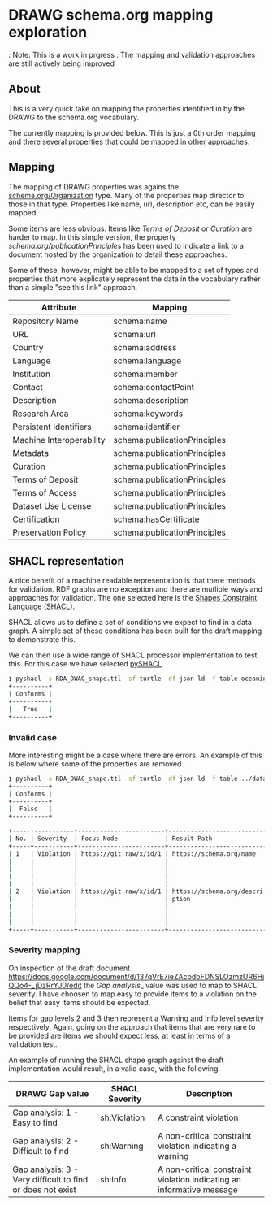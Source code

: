 # DRAWG schema.org mapping exploration

: Note:  This is a work in prgress
: The mapping and validation approaches are still actively being improved

## About

This is a very quick take on mapping the properties identified in by the DRAWG
to the schema.org vocabulary.  

The currently mapping is provided below.  This is just a 0th order mapping and there
several properties that could be mapped in other approaches. 

## Mapping 

The mapping of DRAWG properties was agains the [schema.org/Organization](https://schema.org/Organization)
type.  Many of the properties map director to those in that type.  Properties like
name, url, description etc, can be easily mapped.  

Some items are less obvious.  Items like _Terms of Deposit_ or _Curation_ are harder to 
map.  In this simple version, the property _schema.org/publicationPrinciples_ has been 
used to indicate a link to a document hosted by the organization to detail these
approaches.

Some of these, however, might be able to be mapped to a set of types 
and properties that more explicately represent the data in the vocabulary
rather than a simple "see this link" approach.



| Attribute               | Mapping |
|------------------------|---------|
| Repository Name        | schema:name                  |
| URL                    | schema:url                   |
| Country                | schema:address               |
| Language               | schema:language              |
| Institution            | schema:member                |
| Contact                | schema:contactPoint          |
| Description            | schema:description           |
| Research Area          | schema:keywords              |
| Persistent Identifiers | schema:identifier            |
| Machine Interoperability| schema:publicationPrinciples |
| Metadata               | schema:publicationPrinciples |
| Curation               | schema:publicationPrinciples |
| Terms of Deposit       | schema:publicationPrinciples |
| Terms of Access        | schema:publicationPrinciples |
| Dataset Use License    | schema:publicationPrinciples |
| Certification          | schema:hasCertificate        |
| Preservation Policy    | schema:publicationPrinciples |



## SHACL representation

A nice benefit of a machine readable representation is that there methods 
for validation.  RDF graphs are no exception and there are mutliple ways and approaches
for validation. The one selected here is the [Shapes Constraint Language (SHACL)](https://www.w3.org/TR/shacl/).

SHACL allows us to define a set of conditions we expect to find in a data graph. A simple 
set of these conditions has been built for the draft mapping to demonstrate this.

We can then use a wide range of SHACL processor implementation to test this. For this case
we have selected [pySHACL](https://github.com/RDFLib/pySHACL).


```bash
❯ pyshacl -s RDA_DWAG_shape.ttl -sf turtle -df json-ld -f table oceaninfohub.json
+----------+
| Conforms |
+----------+
|   True   |
+----------+
```

### Invalid case

More interesting might be a case where there are errors.   An example of this is below
where some of the properties are removed. 



```bash
❯ pyshacl -s RDA_DWAG_shape.ttl -sf turtle -df json-ld -f table ../dataGraphs/thematics/expinst/instances/oceaninfohubBAD.json
+----------+
| Conforms |
+----------+
|  False   |
+----------+

+-----+-----------+------------------------+---------------------------+---------------------------+---------------------------+---------------------------+-------+
| No. | Severity  | Focus Node             | Result Path               | Message                   | Component                 | Shape                     | Value |
+-----+-----------+------------------------+---------------------------+---------------------------+---------------------------+---------------------------+-------+
| 1   | Violation | https://git.raw/x/id/1 | https://schema.org/name   | Name is required          | MinCountConstraintCompone | https://oceans.collaboriu | -     |
|     |           |                        |                           |                           | nt                        | m.io/voc/validation/1.0.1 |       |
|     |           |                        |                           |                           |                           | /shacl#nameResourceProper |       |
|     |           |                        |                           |                           |                           | ty                        |       |
|     |           |                        |                           |                           |                           |                           |       |
| 2   | Violation | https://git.raw/x/id/1 | https://schema.org/descri | Resource must have a desc | MinCountConstraintCompone | https://oceans.collaboriu | -     |
|     |           |                        | ption                     | ription                   | nt                        | m.io/voc/validation/1.0.1 |       |
|     |           |                        |                           |                           |                           | /shacl#descriptionResourc |       |
|     |           |                        |                           |                           |                           | eProperty                 |       |
|     |           |                        |                           |                           |                           |                           |       |
+-----+-----------+------------------------+---------------------------+---------------------------+---------------------------+---------------------------+-------+%
```



### Severity mapping

On inspection of the draft document https://docs.google.com/document/d/137qVrE7ieZAcbdbFDNSLOzmzUR6HjQQo4-_jDzRrYJ0/edit 
the _Gap analysis__ value was used to map to SHACL severity.  I have choosen to map easy to provide
items to a violation on the belief that easy items should be expected.  

Items for gap levels 2 and 3 then represent a Warning and Info level severity respectively.  Again, 
going on the approach that items that are very rare to be provided are items we should expect less, at least in 
terms of a validation test.  

An example of running the SHACL shape graph against the draft implementation would result, in a valid case,
with the following. 


| DRAWG Gap value                                | SHACL Severity |  Description |
|------------------------------------------------|----------------|----------------|
| Gap analysis: 1 - Easy to find                 |  sh:Violation  |	A constraint violation |
| Gap analysis: 2 - Difficult to find            |  sh:Warning    | A non-critical constraint violation indicating a warning |
| Gap analysis: 3 - Very difficult to find or does not exist  |  sh:Info |	A non-critical constraint violation indicating an informative message |




